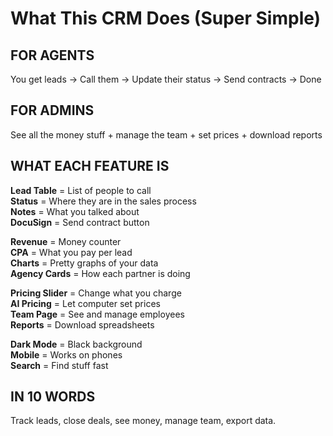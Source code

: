 # What This CRM Does (Super Simple)

## FOR AGENTS
You get leads → Call them → Update their status → Send contracts → Done

## FOR ADMINS  
See all the money stuff + manage the team + set prices + download reports

## WHAT EACH FEATURE IS

**Lead Table** = List of people to call  
**Status** = Where they are in the sales process  
**Notes** = What you talked about  
**DocuSign** = Send contract button  

**Revenue** = Money counter  
**CPA** = What you pay per lead  
**Charts** = Pretty graphs of your data  
**Agency Cards** = How each partner is doing  

**Pricing Slider** = Change what you charge  
**AI Pricing** = Let computer set prices  
**Team Page** = See and manage employees  
**Reports** = Download spreadsheets  

**Dark Mode** = Black background  
**Mobile** = Works on phones  
**Search** = Find stuff fast  

## IN 10 WORDS
Track leads, close deals, see money, manage team, export data. 